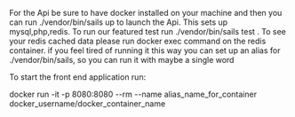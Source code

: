For the Api be sure to have docker installed on your machine and then you can run ./vendor/bin/sails up to launch the Api.
This sets up mysql,php,redis.
To run our featured test run ./vendor/bin/sails test .
To see your redis cached data please run docker exec command on the redis container.
if you feel tired of running it this way you can set up an alias for ./vendor/bin/sails, so you can run it with maybe a single word

To start the front end application run:

docker run -it -p 8080:8080 --rm --name alias_name_for_container docker_username/docker_container_name
